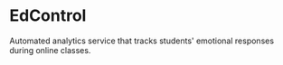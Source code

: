 # EdControl

Automated analytics service that tracks students' emotional responses during online classes.